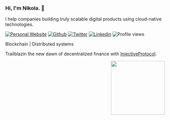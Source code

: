 ### Hi, I'm Nikola. 👋

I help companies building truly scalable digital products using cloud-native technologies.

[![Personal Website](https://img.shields.io/badge/-Website-red?style=flat&logo=appveyor&logoColor=white)](http://nmarcetic.com)
[![Github](https://img.shields.io/badge/-Github-000?style=flat&logo=Github&logoColor=white)](https://github.com/nmarcetic)
[![Twitter](https://img.shields.io/badge/-Twitter-blue?style=blue&logo=Twitter&logoColor=white)](https://twitter.com/n_marcetic)
[![Linkedin](https://img.shields.io/badge/-LinkedIn-blue?style=flat&logo=Linkedin&logoColor=white)](https://www.linkedin.com/in/marcetic/)
![Profile views](https://gpvc.arturio.dev/nmarcetic)

Blockchain | Distributed systems

Trailblazin the new dawn of decentralized finance with [InjectiveProtocol](https://injective.com).


<a style="float:right" href="https://github.com/nmarcetic">
  <img align="center" height="170px" src="https://github-readme-stats.vercel.app/api?username=nmarcetic&show_icons=true" />
</a>

<!--
**nmarcetic/nmarcetic** is a ✨ _special_ ✨ repository because its `README.md` (this file) appears on your GitHub profile.

Here are some ideas to get you started:

- 🔭 I’m currently working on ...
- 🌱 I’m currently learning ...
- 👯 I’m looking to collaborate on ...
- 🤔 I’m looking for help with ...
- 💬 Ask me about ...
- 📫 How to reach me: ...
- 😄 Pronouns: ...
- ⚡ Fun fact: ...
-->
